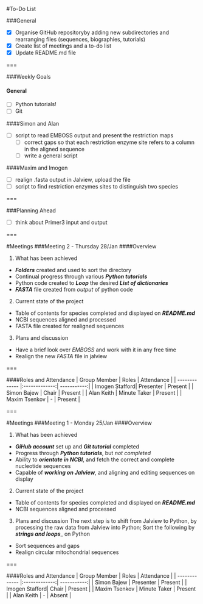 #To-Do List

###General
- [x] Organise GitHub repositoryby adding new subdirectories and rearranging files (sequences, biographies, tutorials)
- [x] Create list of meetings and a to-do list
- [x] Update README.md file

===

###Weekly Goals
#### General
- [ ] Python tutorials!
- [ ] Git

####Simon and Alan
- [ ] script to read EMBOSS output and present the restriction maps
  - [ ] correct gaps so that each restriction enzyme site refers to a column in the aligned sequence
  - [ ] write a general script

####Maxim and Imogen
- [ ] realign .fasta output in Jalview, upload the file
- [ ] script to find restriction enzymes sites to distinguish two species

===

###Planning Ahead

- [ ] think about Primer3 input and output

===

#Meetings
###Meeting 2 - Thursday 28/Jan
####Overview
1. What has been achieved
  - ___Folders___ created and used to sort the directory
  - Continual progress through various ___Python tutorials___
  - Python code created to ___Loop___ the desired ___List of dictionaries___
  - ___FASTA___ file created from _output_ of python code
2. Current state of the project
  - Table of contents for species completed and displayed on ___README.md___
  - NCBI sequences aligned and processed
  - FASTA file created for realigned sequences
3. Plans and discussion
  - Have a brief look over _EMBOSS_ and work with it in any free time
  - Realign the new _FASTA_ file in jalview  

===

####Roles and Attendance
| Group Member   | Roles         | Attendance  |
| -------------  |:-------------:| -----------:|
| Imogen Stafford| Presenter     | Present     |
| Simon Bajew    | Chair         | Present     |
| Alan Keith     | Minute Taker  | Present     |
| Maxim Tsenkov  |       -       | Present     |

===

#Meetings
###Meeting 1 - Monday 25/Jan
####Overview
1. What has been achieved
  - ___GiHub account___ set up and ___Git tutorial___ completed
  - Progress through ___Python tutorials___, but _not completed_
  - Ability to ___orientate in NCBI___, and fetch the correct and complete nucleotide sequences
  - Capable of ___working on Jalview___, and aligning and editing sequences on display
2. Current state of the project
  - Table of contents for species completed and displayed on ___README.md___
  - NCBI sequences aligned and processed
3. Plans and discussion
The next step is to shift from Jalview to Python, by processing the raw data from Jalview into Python;
Sort the following by ___strings and loops____ on Python
  - Sort sequences and gaps
  - Realign circular mitochondrial sequences

===

####Roles and Attendance
| Group Member   | Roles         | Attendance  |
| -------------  |:-------------:| -----------:|
| Simon Bajew    | Presenter     | Present     |
| Imogen Stafford| Chair         | Present     |
| Maxim Tsenkov  | Minute Taker  | Present     |
| Alan Keith     |       -       | Absent      |
